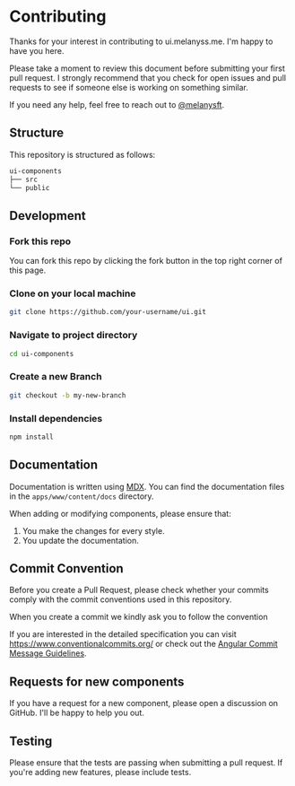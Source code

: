 # Contributing

Thanks for your interest in contributing to ui.melanyss.me. I'm happy to have you here.

Please take a moment to review this document before submitting your first pull request. I strongly recommend that you check for open issues and pull requests to see if someone else is working on something similar.

If you need any help, feel free to reach out to [@melanysft](https://x.com/melanysft).

## Structure

This repository is structured as follows:

```bash
ui-components
├── src
└── public
```

## Development

### Fork this repo

You can fork this repo by clicking the fork button in the top right corner of this page.

### Clone on your local machine

```bash
git clone https://github.com/your-username/ui.git
```

### Navigate to project directory

```bash
cd ui-components
```

### Create a new Branch

```bash
git checkout -b my-new-branch
```

### Install dependencies

```bash
npm install
```

## Documentation

Documentation is written using [MDX](https://mdxjs.com). You can find the documentation files in the `apps/www/content/docs` directory.

When adding or modifying components, please ensure that:

1. You make the changes for every style.
2. You update the documentation.

## Commit Convention

Before you create a Pull Request, please check whether your commits comply with
the commit conventions used in this repository.

When you create a commit we kindly ask you to follow the convention

If you are interested in the detailed specification you can visit
https://www.conventionalcommits.org/ or check out the
[Angular Commit Message Guidelines](https://github.com/angular/angular/blob/22b96b9/CONTRIBUTING.md#-commit-message-guidelines).

## Requests for new components

If you have a request for a new component, please open a discussion on GitHub. I'll be happy to help you out.

## Testing

Please ensure that the tests are passing when submitting a pull request. If you're adding new features, please include tests.
